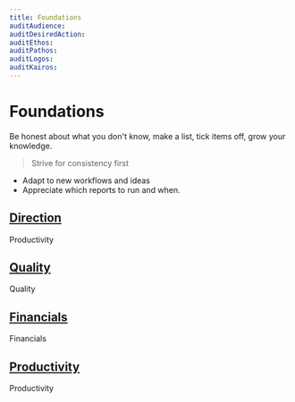 ```yaml
---
title: Foundations
auditAudience:
auditDesiredAction:
auditEthos:
auditPathos:
auditLogos:
auditKairos:
---
```


# Foundations

Be honest about what you don't know, make a list, tick items off, grow your knowledge.

> Strive for consistency first

- Adapt to new workflows and ideas
- Appreciate which reports to run and when.

## [Direction](../business-administration/direction/)

Productivity

## [Quality](../business-administration/quality)

Quality

## [Financials](../business-administration/finances/)

Financials

## [Productivity](../business-administration/productivity/)

Productivity
